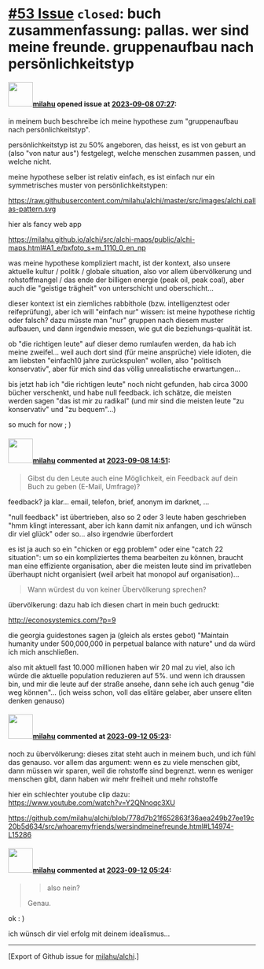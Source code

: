 # [\#53 Issue](https://github.com/milahu/alchi/issues/53) `closed`: buch zusammenfassung: pallas. wer sind meine freunde. gruppenaufbau nach persönlichkeitstyp

#### <img src="https://private-avatars.githubusercontent.com/u/12958815?jwt=eyJhbGciOiJIUzI1NiIsInR5cCI6IkpXVCJ9.eyJpc3MiOiJnaXRodWIuY29tIiwiYXVkIjoicmF3LmdpdGh1YnVzZXJjb250ZW50LmNvbSIsImtleSI6ImtleTEiLCJleHAiOjE3MzQ2NTYyMjAsIm5iZiI6MTczNDY1NTAyMCwicGF0aCI6Ii91LzEyOTU4ODE1In0.gNRkYbc2s1ZZSqkuSJ21Iovc8EwSLN_Ll51J4GeGe20&v=4" width="50">[milahu](https://github.com/milahu) opened issue at [2023-09-08 07:27](https://github.com/milahu/alchi/issues/53):

in meinem buch beschreibe ich meine hypothese zum "gruppenaufbau nach
persönlichkeitstyp".

persönlichkeitstyp ist zu 50% angeboren, das heisst, es ist von geburt
an (also "von natur aus") festgelegt, welche menschen zusammen passen,
und welche nicht.

meine hypothese selber ist relativ einfach, es ist einfach nur ein
symmetrisches muster von persönlichkeitstypen:

<https://raw.githubusercontent.com/milahu/alchi/master/src/images/alchi.pallas-pattern.svg>

hier als fancy web app

<https://milahu.github.io/alchi/src/alchi-maps/public/alchi-maps.html#A1_e/bxfoto_s+m_1110_0_en_np>

was meine hypothese kompliziert macht, ist der kontext, also unsere
aktuelle kultur / politik / globale situation, also vor allem
übervölkerung und rohstoffmangel / das ende der billigen energie (peak
oil, peak coal), aber auch die "geistige trägheit" von unterschicht und
oberschicht...

dieser kontext ist ein ziemliches rabbithole (bzw. intelligenztest oder
reifeprüfung), aber ich will "einfach nur" wissen: ist meine hypothese
richtig oder falsch? dazu müsste man "nur" gruppen nach diesem muster
aufbauen, und dann irgendwie messen, wie gut die beziehungs-qualität
ist.

ob "die richtigen leute" auf dieser demo rumlaufen werden, da hab ich
meine zweifel... weil auch dort sind (für meine ansprüche) viele
idioten, die am liebsten "einfach10 jahre zurückspulen" wollen, also
"politisch konservativ", aber für mich sind das völlig unrealistische
erwartungen...

bis jetzt hab ich "die richtigen leute" noch nicht gefunden, hab circa
3000 bücher verschenkt, und habe null feedback. ich schätze, die meisten
werden sagen "das ist mir zu radikal" (und mir sind die meisten leute
"zu konservativ" und "zu bequem"...)

so much for now ; )

#### <img src="https://private-avatars.githubusercontent.com/u/12958815?jwt=eyJhbGciOiJIUzI1NiIsInR5cCI6IkpXVCJ9.eyJpc3MiOiJnaXRodWIuY29tIiwiYXVkIjoicmF3LmdpdGh1YnVzZXJjb250ZW50LmNvbSIsImtleSI6ImtleTEiLCJleHAiOjE3MzQ2NTYyMjAsIm5iZiI6MTczNDY1NTAyMCwicGF0aCI6Ii91LzEyOTU4ODE1In0.gNRkYbc2s1ZZSqkuSJ21Iovc8EwSLN_Ll51J4GeGe20&v=4" width="50">[milahu](https://github.com/milahu) commented at [2023-09-08 14:51](https://github.com/milahu/alchi/issues/53#issuecomment-1711798040):

> Gibst du den Leute auch eine Möglichkeit, ein Feedback auf dein Buch
> zu geben (E-Mail, Umfrage)?

feedback? ja klar... email, telefon, brief, anonym im darknet, ...

"null feedback" ist übertrieben, also so 2 oder 3 leute haben
geschrieben "hmm klingt interessant, aber ich kann damit nix anfangen,
und ich wünsch dir viel glück" oder so... also irgendwie überfordert

es ist ja auch so ein "chicken or egg problem" oder eine "catch 22
situation": um so ein kompliziertes thema bearbeiten zu können, braucht
man eine effiziente organisation, aber die meisten leute sind im
privatleben überhaupt nicht organisiert (weil arbeit hat monopol auf
organisation)...

> Wann würdest du von keiner Übervölkerung sprechen?

übervölkerung: dazu hab ich diesen chart in mein buch gedruckt:

<http://econosystemics.com/?p=9>

die georgia guidestones sagen ja (gleich als erstes gebot) "Maintain
humanity under 500,000,000 in perpetual balance with nature" und da würd
ich mich anschließen.

also mit aktuell fast 10.000 millionen haben wir 20 mal zu viel, also
ich würde die aktuelle population reduzieren auf 5%. und wenn ich
draussen bin, und mir die leute auf der straße ansehe, dann sehe ich
auch genug "die weg können"... (ich weiss schon, voll das elitäre
gelaber, aber unsere eliten denken genauso)

#### <img src="https://private-avatars.githubusercontent.com/u/12958815?jwt=eyJhbGciOiJIUzI1NiIsInR5cCI6IkpXVCJ9.eyJpc3MiOiJnaXRodWIuY29tIiwiYXVkIjoicmF3LmdpdGh1YnVzZXJjb250ZW50LmNvbSIsImtleSI6ImtleTEiLCJleHAiOjE3MzQ2NTYyMjAsIm5iZiI6MTczNDY1NTAyMCwicGF0aCI6Ii91LzEyOTU4ODE1In0.gNRkYbc2s1ZZSqkuSJ21Iovc8EwSLN_Ll51J4GeGe20&v=4" width="50">[milahu](https://github.com/milahu) commented at [2023-09-12 05:23](https://github.com/milahu/alchi/issues/53#issuecomment-1714991828):

noch zu übervölkerung: dieses zitat steht auch in meinem buch, und ich
fühl das genauso. vor allem das argument: wenn es zu viele menschen
gibt, dann müssen wir sparen, weil die rohstoffe sind begrenzt. wenn es
weniger menschen gibt, dann haben wir mehr freiheit und mehr rohstoffe

hier ein schlechter youtube clip dazu:  
<https://www.youtube.com/watch?v=Y2QNnoqc3XU>

<https://github.com/milahu/alchi/blob/778d7b21f652863f36aea249b27ee19c20b5d634/src/whoaremyfriends/wersindmeinefreunde.html#L14974-L15286>

#### <img src="https://private-avatars.githubusercontent.com/u/12958815?jwt=eyJhbGciOiJIUzI1NiIsInR5cCI6IkpXVCJ9.eyJpc3MiOiJnaXRodWIuY29tIiwiYXVkIjoicmF3LmdpdGh1YnVzZXJjb250ZW50LmNvbSIsImtleSI6ImtleTEiLCJleHAiOjE3MzQ2NTYyMjAsIm5iZiI6MTczNDY1NTAyMCwicGF0aCI6Ii91LzEyOTU4ODE1In0.gNRkYbc2s1ZZSqkuSJ21Iovc8EwSLN_Ll51J4GeGe20&v=4" width="50">[milahu](https://github.com/milahu) commented at [2023-09-12 05:24](https://github.com/milahu/alchi/issues/53#issuecomment-1714993419):

> > also nein?
>
> Genau.

ok : )

ich wünsch dir viel erfolg mit deinem idealismus...

------------------------------------------------------------------------

\[Export of Github issue for
[milahu/alchi](https://github.com/milahu/alchi).\]
